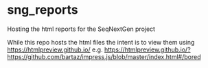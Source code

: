 # sng_reports
Hosting the html reports for the SeqNextGen project

While this repo hosts the html files the intent is to view them using https://htmlpreview.github.io/
e.g. https://htmlpreview.github.io/?https://github.com/bartaz/impress.js/blob/master/index.html#/bored

